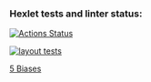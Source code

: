 ### Hexlet tests and linter status:
[![Actions Status](https://github.com/TanyaAl/layout-designer-project-58/actions/workflows/hexlet-check.yml/badge.svg)](https://github.com/TanyaAl/layout-designer-project-58/actions)

[![layout tests](https://github.com/TanyaAl/layout-designer-project-58/actions/workflows/githubActions.yml/badge.svg)](https://github.com/TanyaAl/layout-designer-project-58/actions/workflows/githubActions.yml)

[5 Biases](https://5-biases.surge.sh/)